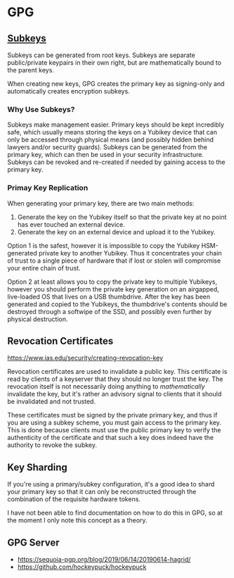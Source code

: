 # GPG

## [Subkeys](https://wiki.debian.org/Subkeys#:~:text=In%20other%20words%2C%20subkeys%20are,mails%20with%20GnuPG%20at%20all.)

Subkeys can be generated from root keys. Subkeys are separate public/private keypairs in their own right, but are mathematically bound to the parent keys.

When creating new keys, GPG creates the primary key as signing-only and automatically creates encryption subkeys.

### Why Use Subkeys?

Subkeys make management easier. Primary keys should be kept incredibly safe, which usually means storing the keys on a Yubikey device that can only be accessed through physical means (and possibly hidden behind lawyers and/or security guards). Subkeys can be generated from the primary key, which can then be used in your security infrastructure. Subkeys can be revoked and re-created if needed by gaining access to the primary key.

### Primay Key Replication

When generating your primary key, there are two main methods:

1. Generate the key on the Yubikey itself so that the private key at no point has ever touched an external device.
2. Generate the key on an external device and upload it to the Yubikey.

Option 1 is the safest, however it is impossible to copy the Yubikey HSM-generated private key to another Yubikey. Thus it concentrates your chain of trust to a single piece of hardware that if lost or stolen will compromise your entire chain of trust.

Option 2 at least allows you to copy the private key to multiple Yubikeys, however you should perform the private key generation on an airgapped, live-loaded OS that lives on a USB thumbdrive. After the key has been generated and copied to the Yubikeys, the thumbdrive's contents should be destroyed through a softwipe of the SSD, and possibly even further by physical destruction.

## Revocation Certificates

https://www.ias.edu/security/creating-revocation-key

Revocation certificates are used to invalidate a public key. This certificate is read by clients of a keyserver that they should no longer trust the key. The revocation itself is not necessarily doing anything to _mathematically_ invalidate the key, but it's rather an advisory signal to clients that it should be invalidated and not trusted.

These certificates must be signed by the private primary key, and thus if you are using a subkey scheme, you must gain access to the primary key. This is done because clients must use the public primary key to verify the authenticity of the certificate and that such a key does indeed have the authority to revoke the subkey.

## Key Sharding

If you're using a primary/subkey configuration, it's a good idea to shard your primary key so that it can only be reconstructed through the combination of the requisite hardware tokens.

I have not been able to find documentation on how to do this in GPG, so at the moment I only note this concept as a theory.

## GPG Server

- https://sequoia-pgp.org/blog/2019/06/14/20190614-hagrid/
- https://github.com/hockeypuck/hockeypuck

